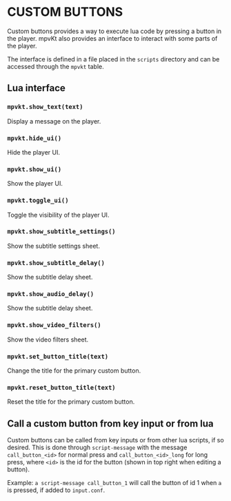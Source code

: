 # CUSTOM BUTTONS

Custom buttons provides a way to execute lua code by pressing a button in the player. mpvKt also provides an interface to interact with some parts of the player.

The interface is defined in a file placed in the `scripts` directory and can be accessed through the `mpvkt` table.

## Lua interface

### `mpvkt.show_text(text)`
Display a message on the player. 

### `mpvkt.hide_ui()`
Hide the player UI.

### `mpvkt.show_ui()`
Show the player UI.

### `mpvkt.toggle_ui()`
Toggle the visibility of the player UI.

### `mpvkt.show_subtitle_settings()`
Show the subtitle settings sheet.

### `mpvkt.show_subtitle_delay()`
Show the subtitle delay sheet.

### `mpvkt.show_audio_delay()`
Show the subtitle delay sheet.

### `mpvkt.show_video_filters()`
Show the video filters sheet.

### `mpvkt.set_button_title(text)`
Change the title for the primary custom button.

### `mpvkt.reset_button_title(text)`
Reset the title for the primary custom button.

## Call a custom button from key input or from lua

Custom buttons can be called from key inputs or from other lua scripts, if so desired. This is done through `script-message` with the message `call_button_<id>` for normal press and `call_button_<id>_long` for long press, where `<id>` is the id for the button (shown in top right when editing a button).

Example: `a script-message call_button_1` will call the button of id 1 when `a` is pressed, if added to `input.conf`.